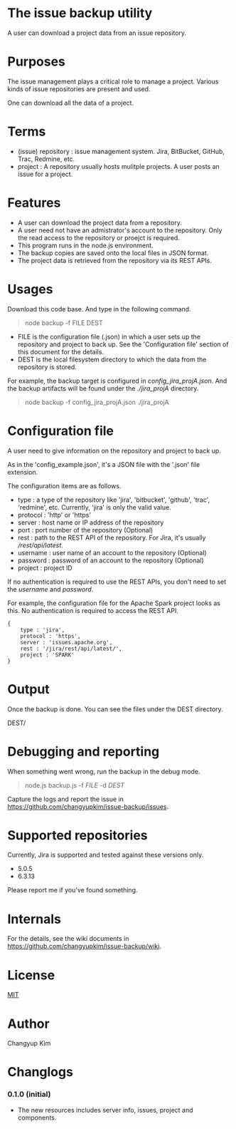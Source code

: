 # The issue backup utility

A user can download a project data from an issue repository. 


# Purposes

The issue management plays a critical role to manage a project. Various kinds of issue repositories are present and used.

One can download all the data of a project.


# Terms

- (issue) repository : issue management system. Jira, BitBucket, GitHub, Trac, Redmine, etc.
- project : A repository usually hosts mulitple projects. A user posts an issue for a project.


# Features

- A user can download the project data from a repository.
- A user need not have an admistrator's account to the repository. Only the read access to the repository or proejct is required.
- This program runs in the node.js environment.
- The backup copies are saved onto the local files in JSON format.
- The project data is retrieved from the repository via its REST APIs.


# Usages

Download this code base. And type in the following command.

> node backup -f FILE DEST

- FILE is the configuration file (.json) in which a user sets up the repository and project to back up. See the 'Configuration file' section of this document for the details.
- DEST is the local filesystem directory to which the data from the repository is stored.

For example, the backup target is configured in _config_jira_projA.json_. And the backup artifacts will be found under the _./jira_projA_ directory.

> node backup -f config_jira_projA.json ./jira_projA


# Configuration file

A user need to give information on the repository and project to back up. 

As in the 'config_example.json', it's a JSON file with the '.json' file extension.

The configuration items are as follows.

- type : a type of the repository like 'jira', 'bitbucket', 'github', 'trac', 'redmine', etc. Currently, 'jira' is only the valid value.
- protocol : 'http' or 'https'
- server : host name or IP address of the repository
- port : port number of the repository (Optional)
- rest : path to the REST API of the repository. For Jira, it's usually _/rest/api/latest_.
- username : user name of an account to the repository (Optional)
- password : password of an account to the repository (Optional)
- project : project ID

If no authentication is required to use the REST APIs, you don't need to set the _username_ and _password_.

For example, the configuration file for the Apache Spark project looks as this. No authentication is required to access the REST API.

```
{
	type : 'jira',
	protocol : 'https',
	server : 'issues.apache.org',
	rest : '/jira/rest/api/latest/',
	project : 'SPARK'
}
```

# Output

Once the backup is done. You can see the files under the DEST directory.

DEST/
	

# Debugging and reporting

When something went wrong, run the backup in the debug mode.

> node.js backup.js -f _FILE_ -d _DEST_

Capture the logs and report the issue in https://github.com/changyupkim/issue-backup/issues.


# Supported repositories

Currently, Jira is supported and tested against these versions only.

- 5.0.5
- 6.3.13

Please report me if you've found something.


# Internals

For the details, see the wiki documents in https://github.com/changyupkim/issue-backup/wiki.

# License

[MIT](LICENSE)

# Author

Changyup Kim

# Changlogs

### 0.1.0 (initial)
* The new resources includes server info, issues, project and components.